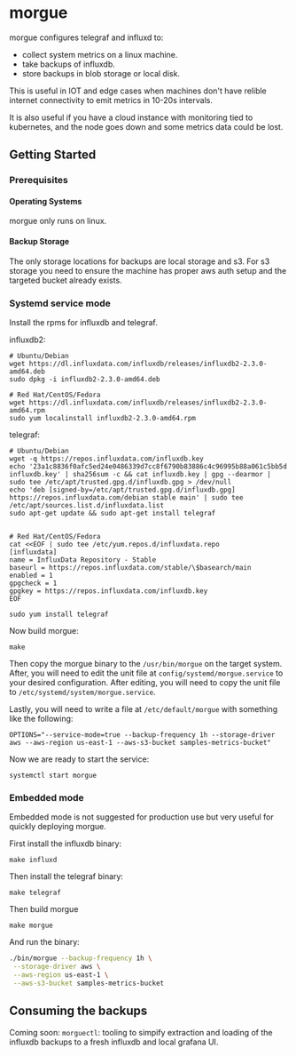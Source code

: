# morgue

morgue configures telegraf and influxd to:
* collect system metrics on a linux machine.
* take backups of influxdb.
* store backups in blob storage or local disk.

This is useful in IOT and edge cases when machines don't have relible internet connectivity to emit metrics in 10-20s intervals. 

It is also useful if you have a cloud instance with monitoring tied to kubernetes, and the node goes down and some metrics data could be lost.

## Getting Started

### Prerequisites

#### Operating Systems
morgue only runs on linux. 

#### Backup Storage

The only storage locations for backups are local storage and s3. For s3 storage you need to ensure the machine has proper aws auth setup and the targeted bucket already exists.

### Systemd service mode

Install the rpms for influxdb and telegraf.

influxdb2:
```
# Ubuntu/Debian
wget https://dl.influxdata.com/influxdb/releases/influxdb2-2.3.0-amd64.deb
sudo dpkg -i influxdb2-2.3.0-amd64.deb

# Red Hat/CentOS/Fedora
wget https://dl.influxdata.com/influxdb/releases/influxdb2-2.3.0-amd64.rpm
sudo yum localinstall influxdb2-2.3.0-amd64.rpm
```

telegraf:
```
# Ubuntu/Debian
wget -q https://repos.influxdata.com/influxdb.key
echo '23a1c8836f0afc5ed24e0486339d7cc8f6790b83886c4c96995b88a061c5bb5d influxdb.key' | sha256sum -c && cat influxdb.key | gpg --dearmor | sudo tee /etc/apt/trusted.gpg.d/influxdb.gpg > /dev/null
echo 'deb [signed-by=/etc/apt/trusted.gpg.d/influxdb.gpg] https://repos.influxdata.com/debian stable main' | sudo tee /etc/apt/sources.list.d/influxdata.list
sudo apt-get update && sudo apt-get install telegraf


# Red Hat/CentOS/Fedora
cat <<EOF | sudo tee /etc/yum.repos.d/influxdata.repo
[influxdata]
name = InfluxData Repository - Stable
baseurl = https://repos.influxdata.com/stable/\$basearch/main
enabled = 1
gpgcheck = 1
gpgkey = https://repos.influxdata.com/influxdb.key
EOF

sudo yum install telegraf
```

Now build morgue:
```
make
```

Then copy the morgue binary to the `/usr/bin/morgue` on the target system. After, you will need to edit the unit file at `config/systemd/morgue.service` to your desired configuration.  After editing, you will need to copy the unit file to `/etc/systemd/system/morgue.service`.

Lastly, you will need to write a file at `/etc/default/morgue` with something like the following:

```
OPTIONS="--service-mode=true --backup-frequency 1h --storage-driver aws --aws-region us-east-1 --aws-s3-bucket samples-metrics-bucket"
```

Now we are ready to start the service:

```
systemctl start morgue
```

### Embedded mode

Embedded mode is not suggested for production use but very useful for quickly deploying morgue.

First install the influxdb binary:

```
make influxd
```

Then install the telegraf binary:
```
make telegraf
```

Then build morgue
```
make morgue
```

And run the binary:

```sh
./bin/morgue --backup-frequency 1h \
 --storage-driver aws \
 --aws-region us-east-1 \
 --aws-s3-bucket samples-metrics-bucket
```

## Consuming the backups

Coming soon: `morguectl`: tooling to simpify extraction and loading of the influxdb backups to a fresh influxdb and local grafana UI.
